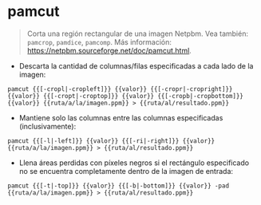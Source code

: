 # pamcut

> Corta una región rectangular de una imagen Netpbm.
> Vea también: `pamcrop`, `pamdice`, `pamcomp`.
> Más información: <https://netpbm.sourceforge.net/doc/pamcut.html>.

- Descarta la cantidad de columnas/filas especificadas a cada lado de la imagen:

`pamcut {{[-cropl|-cropleft]}} {{valor}} {{[-cropr|-cropright]}} {{valor}} {{[-cropt|-croptop]}} {{valor}} {{[-cropb|-cropbottom]}} {{valor}} {{ruta/a/la/imagen.ppm}} > {{ruta/al/resultado.ppm}}`

- Mantiene solo las columnas entre las columnas especificadas (inclusivamente):

`pamcut {{[-l|-left]}} {{valor}} {{[-ri|-right]}} {{valor}} {{ruta/a/la/imagen.ppm}} > {{ruta/al/resultado.ppm}}`

- Llena áreas perdidas con píxeles negros si el rectángulo especificado no se encuentra completamente dentro de la imagen de entrada:

`pamcut {{[-t|-top]}} {{valor}} {{[-b|-bottom]}} {{valor}} -pad {{ruta/a/la/imagen.ppm}} > {{ruta/al/resultado.ppm}}`
